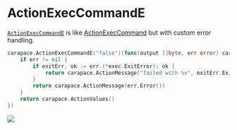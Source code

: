 # ActionExecCommandE

[`ActionExecCommandE`] is like [ActionExecCommand] but with custom error handling.

```go
carapace.ActionExecCommandE("false")(func(output []byte, err error) carapace.Action {
	if err != nil {
		if exitErr, ok := err.(*exec.ExitError); ok {
			return carapace.ActionMessage("failed with %v", exitErr.ExitCode())
		}
		return carapace.ActionMessage(err.Error())
	}
	return carapace.ActionValues()
})
```

![](./actionExecCommandE.cast)

[ActionExecCommand]:./actionExecCommand.md
[`ActionExecCommandE`]:https://pkg.go.dev/github.com/rsteube/carapace#ActionExecCommandE
